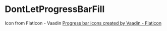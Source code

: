 # DontLetProgressBarFill


Icon from FlatIcon - Vaadin
<a href="https://www.flaticon.com/free-icons/progress-bar" title="progress bar icons">Progress bar icons created by Vaadin - Flaticon</a>
